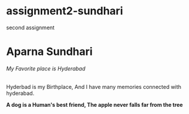 # assignment2-sundhari
second assignment 

# Aparna Sundhari

###### My Favorite place is Hyderabad

Hyderbad is my Birthplace, And I have many memories connected with hyderabad.

**A dog is a Human's best friend, The apple never falls far from the tree**
